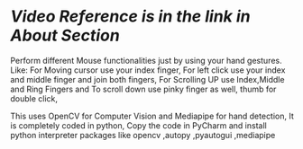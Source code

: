 # *Video Reference is in the link in About Section*

Perform different Mouse functionalities just by using your hand gestures.
Like:
For Moving cursor use your index finger,
For left click use your index and middle finger and join both fingers,
For Scrolling UP use Index,Middle and  Ring Fingers and To scroll down use pinky finger as well,
thumb for double click,

This uses OpenCV for Computer Vision and Mediapipe for hand detection, 
It is completely coded in python,
Copy the code in PyCharm and install python interpreter packages like opencv ,autopy ,pyautogui ,mediapipe
 
